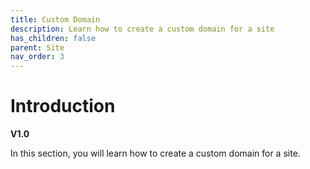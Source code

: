 ```yaml
---
title: Custom Domain
description: Learn how to create a custom domain for a site
has_children: false
parent: Site
nav_order: 3
---
```


# Introduction
**V1.0**

In this section, you will learn how to create a custom domain for a site.